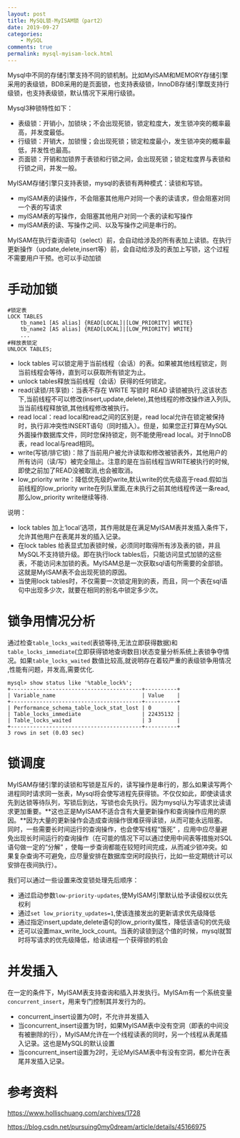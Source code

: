 ```yaml
---
layout: post
title: MySQL锁-MyISAM锁（part2）
date: 2019-09-27
categories:
    - MySQL
comments: true
permalink: mysql-myisam-lock.html
---
```


Mysql中不同的存储引擎支持不同的锁机制。比如MyISAM和MEMORY存储引擎采用的表级锁，BDB采用的是页面锁，也支持表级锁，InnoDB存储引擎既支持行级锁，也支持表级锁，默认情况下采用行级锁。

Mysql3种锁特性如下：

- 表级锁：开销小，加锁块；不会出现死锁，锁定粒度大，发生锁冲突的概率最高，并发度最低。
- 行级锁：开销大，加锁慢；会出现死锁；锁定粒度最小，发生锁冲突的概率最低，并发性也最高。
- 页面锁：开销和加锁界于表锁和行锁之间，会出现死锁；锁定粒度界与表锁和行锁之间，并发一般。

MyISAM存储引擎只支持表锁，mysql的表锁有两种模式：读锁和写锁。

- myISAM表的读操作，不会阻塞其他用户对同一个表的读请求，但会阻塞对同一个表的写请求
- myISAM表的写操作，会阻塞其他用户对同一个表的读和写操作
- myISAM表的读、写操作之间、以及写操作之间是串行的。

MyISAM在执行查询语句（select）前，会自动给涉及的所有表加上读锁。在执行更新操作（update,delete,insert等）前，会自动给涉及的表加上写锁，这个过程不需要用户干预。也可以手动加锁

# 手动加锁

```
#锁定表
LOCK TABLES 
    tb_name1 [AS alias] {READ[LOCAL]|[LOW_PRIORITY] WRITE}
    tb_name2 [AS alias] {READ[LOCAL]|[LOW_PRIORITY] WRITE}
    ...
#释放表锁定
UNLOCK TABLES;
```

- lock tables 可以锁定用于当前线程（会话）的表。如果被其他线程锁定，则当前线程会等待，直到可以获取所有锁定为止。
- unlock tables释放当前线程（会话）获得的任何锁定。
- read(读锁/共享锁)：当表不存在 WRITE 写锁时 READ 读锁被执行,这该状态下,当前线程不可以修改(insert,update,delete),其他线程的修改操作进入列队,当当前线程释放锁,其他线程修改被执行。
- read local：read local和read之间的区别是，read local允许在锁定被保持时，执行非冲突性INSERT语句（同时插入）。但是，如果您正打算在MySQL外面操作数据库文件，同时您保持锁定，则不能使用read local。对于InnoDB表，read local与read相同。
- write(写锁/排它锁)：除了当前用户被允许读取和修改被锁表外，其他用户的所有访问（读/写）被完全阻止。注意的是在当前线程当WRITE被执行的时候,即使之前加了READ没被取消,也会被取消。
- low_priority write：降低优先级的write,默认write的优先级高于read.假如当前线程的low_priority write在列队里面,在未执行之前其他线程传送一条read,那么low_priority write继续等待.

说明：

- lock tables 加上‘local’选项，其作用就是在满足MyISAM表并发插入条件下，允许其他用户在表尾并发的插入记录。
- 在lock tables 给表显式加表锁时候，必须同时取得所有涉及表的锁，并且MySQL不支持锁升级。即在执行lock tables后，只能访问显式加锁的这些表，不能访问未加锁的表。MyISAM总是一次获取sql语句所需要的全部锁。这就是MyISAM表不会出现死锁的原因。
- 当使用lock tables时，不仅需要一次锁定用到的表，而且，同一个表在sql语句中出现多少次，就要在相同的别名中锁定多少次。

# 锁争用情况分析
通过检查`table_locks_waited`(表锁等待,无法立即获得数据)和`table_locks_immediate`(立即获得锁地查询数目)状态变量分析系统上表锁争夺情况。如果`table_locks_waited` 数值比较高,就说明存在着较严重的表级锁争用情况 ,性能有问题，并发高,需要优化.

```
mysql> show status like '%table_lock%';
+-----------------------------------------+----------+
| Variable_name                           | Value    |
+-----------------------------------------+----------+
| Performance_schema_table_lock_stat_lost | 0        |
| Table_locks_immediate                   | 22435132 |
| Table_locks_waited                      | 3        |
+-----------------------------------------+----------+
3 rows in set (0.03 sec)
```
# 锁调度

MyISAM存储引擎的读锁和写锁是互斥的，读写操作是串行的，那么如果读写两个进程同时请求同一张表，Mysql将会使写进程先获得锁。不仅仅如此，即使读请求先到达锁等待队列，写锁后到达，写锁也会先执行。因为mysql认为写请求比读请求更加重要。**这也正是MyISAM不适合含有大量更新操作和查询操作应用的原因。**因为大量的更新操作会造成查询操作很难获得读锁，从而可能永远阻塞。同时，一些需要长时间运行的查询操作，也会使写线程“饿死” ，应用中应尽量避免出现长时间运行的查询操作（在可能的情况下可以通过使用中间表等措施对SQL语句做一定的“分解” ，使每一步查询都能在较短时间完成，从而减少锁冲突。如果复杂查询不可避免，应尽量安排在数据库空闲时段执行，比如一些定期统计可以安排在夜间执行）。

我们可以通过一些设置来改变锁处理先后顺序：

- 通过启动参数`low-priority-updates`,使MyISAM引擎默认给予读侵权以优先权利
- 通过`set low_priority_updates=1`,使该连接发出的更新请求优先级降低
- 通过指定insert,update,delete语句的low_priority属性，降低该语句的优先级
- 还可以设置max_write_lock_count。当表的读锁到这个值的时候，mysql就暂时将写请求的优先级降低，给读进程一个获得锁的机会

# 并发插入
在一定的条件下，MyISAM表支持查询和插入并发执行。MyISAm有一个系统变量`concurrent_insert`，用来专门控制其并发行为的。

- concurrent_insert设置为0时，不允许并发插入
- 当concurrent_insert设置为1时，如果MyISAM表中没有空洞（即表的中间没有被删除的行），MyISAM允许在一个线程读表的同时，另一个线程从表尾插入记录。这也是MySQL的默认设置
- 当concurrent_insert设置为2时，无论MyISAM表中有没有空洞，都允许在表尾并发插入记录。

# 参考资料

https://www.hollischuang.com/archives/1728

https://blog.csdn.net/pursuing0my0dream/article/details/45166975